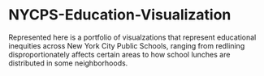# NYCPS-Education-Visualization
Represented here is a portfolio of visualzations that represent educational inequities across New York City Public Schools, ranging from redlining disproportionately affects certain areas to how school lunches are distributed in some neighborhoods.
